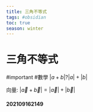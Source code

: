 ```yaml
---
title: 三角不等式
tags: #obsidian 
toc: true
season: winter
---
```

# 三角不等式
#important 
#數學
$|a+b|?|a|+|b|$

向量:
$|\vec a+\vec b|=|\vec a|+|\vec b|$

#### 202109162149